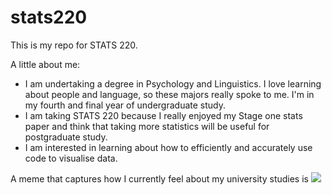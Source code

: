 # stats220
This is my repo for STATS 220. 

A little about me:

- I am undertaking a degree in Psychology and Linguistics. I love learning about people and language, so these majors really spoke to me. I'm in my fourth and final year of undergraduate study.
- I am taking STATS 220 because I really enjoyed my Stage one stats paper and think that taking more statistics will be useful for postgraduate study.
- I am interested in learning about how to efficiently and accurately use code to visualise data.

A meme that captures how I currently feel about my university studies is ![](https://c.tenor.com/8druEACXtX8AAAAd/tenor.gif)
